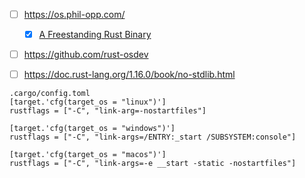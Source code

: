 

- [ ] https://os.phil-opp.com/
  - [x] [A Freestanding Rust Binary](https://os.phil-opp.com/freestanding-rust-binary/)
- [ ] https://github.com/rust-osdev
- [ ] https://doc.rust-lang.org/1.16.0/book/no-stdlib.html


```
.cargo/config.toml
[target.'cfg(target_os = "linux")']
rustflags = ["-C", "link-arg=-nostartfiles"]

[target.'cfg(target_os = "windows")']
rustflags = ["-C", "link-args=/ENTRY:_start /SUBSYSTEM:console"]

[target.'cfg(target_os = "macos")']
rustflags = ["-C", "link-args=-e __start -static -nostartfiles"]
```
